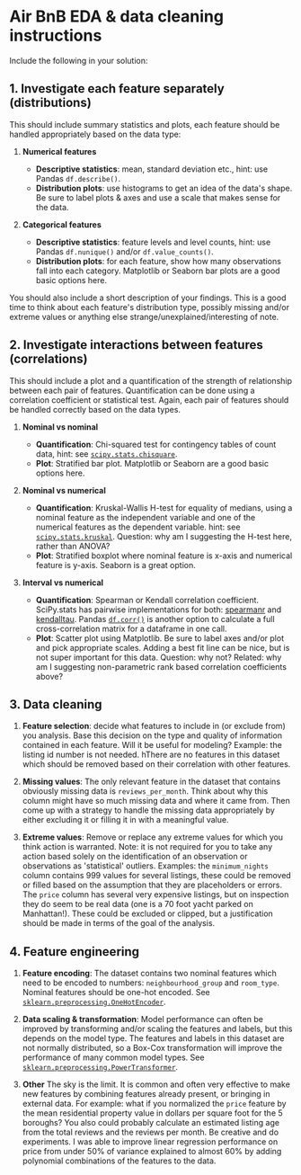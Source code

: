# Air BnB EDA & data cleaning instructions

Include the following in your solution:

## 1. Investigate each feature separately (distributions)

This should include summary statistics and plots, each feature should be handled appropriately based on the data type:

1. **Numerical features**

    - **Descriptive statistics**: mean, standard deviation etc., hint: use Pandas `df.describe()`.
    - **Distribution plots**: use histograms to get an idea of the data's shape. Be sure to label plots & axes and use a scale that makes sense for the data.

2. **Categorical features**

    - **Descriptive statistics**: feature levels and level counts, hint: use Pandas `df.nunique()` and/or `df.value_counts()`.
    - **Distribution plots**: for each feature, show how many observations fall into each category. Matplotlib or Seaborn bar plots are a good basic options here.

You should also include a short description of your findings. This is a good time to think about each feature's distribution type, possibly missing and/or extreme values or anything else strange/unexplained/interesting of note.

## 2. Investigate interactions between features (correlations)

This should include a plot and a quantification of the strength of relationship between each pair of features. Quantification can be done using a correlation coefficient or statistical test. Again, each pair of features should be handled correctly based on the data types.

1. **Nominal vs nominal**

    - **Quantification**: Chi-squared test for contingency tables of count data, hint: see [`scipy.stats.chisquare`](https://docs.scipy.org/doc/scipy/reference/generated/scipy.stats.chisquare.html).
    - **Plot**: Stratified bar plot. Matplotlib or Seaborn are a good basic options here.

2. **Nominal vs numerical**

    - **Quantification**: Kruskal-Wallis H-test for equality of medians, using a nominal feature as the independent variable and one of the numerical features as the dependent variable. hint: see [`scipy.stats.kruskal`](https://docs.scipy.org/doc/scipy/reference/generated/scipy.stats.kruskal.html). Question: why am I suggesting the H-test here, rather than ANOVA?
    - **Plot**: Stratified boxplot where nominal feature is x-axis and numerical feature is y-axis. Seaborn is a great option.

3. **Interval vs numerical**

    - **Quantification**: Spearman or Kendall correlation coefficient. SciPy.stats has pairwise implementations for both: [spearmanr](https://docs.scipy.org/doc/scipy/reference/generated/scipy.stats.spearmanr.html) and [kendalltau](https://docs.scipy.org/doc/scipy/reference/generated/scipy.stats.kendalltau.html). Pandas [`df.corr()`](https://pandas.pydata.org/docs/reference/api/pandas.DataFrame.corr.html) is another option to calculate a full cross-correlation matrix for a dataframe in one call.
    - **Plot**: Scatter plot using Matplotlib. Be sure to label axes and/or plot and pick appropriate scales. Adding a best fit line can be nice, but is not super important for this data. Question: why not? Related: why am I suggesting non-parametric rank based correlation coefficients above?

## 3. Data cleaning

1. **Feature selection**: decide what features to include in (or exclude from) you analysis. Base this decision on the type and quality of information contained in each feature. Will it be useful for modeling? Example: the listing id number is not needed. hThere are no features in this dataset which should be removed based on their correlation with other features.

2. **Missing values**: The only relevant feature in the dataset that contains obviously missing data is `reviews_per_month`. Think about why this column might have so much missing data and where it came from. Then come up with a strategy to handle the missing data appropriately by either excluding it or filling it in with a meaningful value.

3. **Extreme values**: Remove or replace any extreme values for which you think action is warranted. Note: it is not required for you to take any action based solely on the identification of an observation or observations as 'statistical' outliers. Examples: the `minimum_nights` column contains 999 values for several listings, these could be removed or filled based on the assumption that they are placeholders or errors. The `price` column has several very expensive listings, but on inspection they do seem to be real data (one is a 70 foot yacht parked on Manhattan!). These could be excluded or clipped, but a justification should be made in terms of the goal of the analysis.

## 4. Feature engineering

1. **Feature encoding**: The dataset contains two nominal features which need to be encoded to numbers: `neighbourhood_group` and `room_type`. Nominal features should be one-hot encoded. See [`sklearn.preprocessing.OneHotEncoder`](https://scikit-learn.org/stable/modules/generated/sklearn.preprocessing.OneHotEncoder.html).

2. **Data scaling & transformation**: Model performance can often be improved by transforming and/or scaling the features and labels, but this depends on the model type. The features and labels in this dataset are not normally distributed, so a Box-Cox transformation will improve the performance of many common model types. See [`sklearn.preprocessing.PowerTransformer`](https://scikit-learn.org/stable/modules/generated/sklearn.preprocessing.PowerTransformer.html).

3. **Other** The sky is the limit. It is common and often very effective to make new features by combining features already present, or bringing in external data. For example: what if you normalized the `price` feature by the mean residential property value in dollars per square foot for the 5 boroughs? You also could probably calculate an estimated listing age from the total reviews and the reviews per month. Be creative and do experiments. I was able to improve linear regression performance on price from under 50% of variance explained to almost 60% by adding polynomial combinations of the features to the data.
